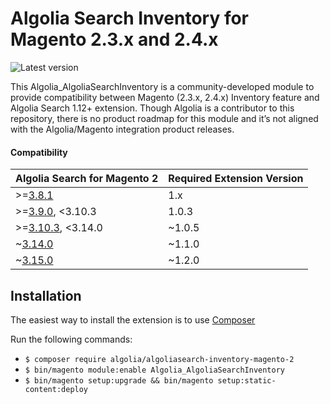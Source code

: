 Algolia Search Inventory for Magento 2.3.x and 2.4.x
==================

![Latest version](https://img.shields.io/badge/latest-1.2.0-green)

This Algolia_AlgoliaSearchInventory is a community-developed module to provide compatibility between Magento (2.3.x, 2.4.x) Inventory feature and Algolia Search 1.12+ extension. Though Algolia is a contributor to this repository, there is no product roadmap for this module and it’s not aligned with the Algolia/Magento integration product releases.

#### Compatibility

| Algolia Search for Magento 2                                                                | Required Extension Version |
|---------------------------------------------------------------------------------------------|----------------------------|
| >=[3.8.1](https://github.com/algolia/algoliasearch-magento-2/releases/tag/3.8.1)            | 1.x                        |
| >=[3.9.0](https://github.com/algolia/algoliasearch-magento-2/releases/tag/3.9.0), <3.10.3   | 1.0.3                      |
| >=[3.10.3](https://github.com/algolia/algoliasearch-magento-2/releases/tag/3.10.3), <3.14.0 | ~1.0.5                     |
| ~[3.14.0](https://github.com/algolia/algoliasearch-magento-2/releases/tag/3.14.0)           | ~1.1.0                     |
| ~[3.15.0](https://github.com/algolia/algoliasearch-magento-2/releases/tag/3.15.0)           | ~1.2.0                     |



Installation
------------

The easiest way to install the extension is to use [Composer](https://getcomposer.org/)

Run the following commands:

- ```$ composer require algolia/algoliasearch-inventory-magento-2```
- ```$ bin/magento module:enable Algolia_AlgoliaSearchInventory```
- ```$ bin/magento setup:upgrade && bin/magento setup:static-content:deploy```
